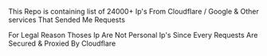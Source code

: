 This Repo is containing list of 24000+ Ip's From
Cloudflare / Google & Other services
That Sended Me Requests

For Legal Reason Thoses Ip Are Not
Personal Ip's Since Every Requests Are Secured
& Proxied By Cloudflare
